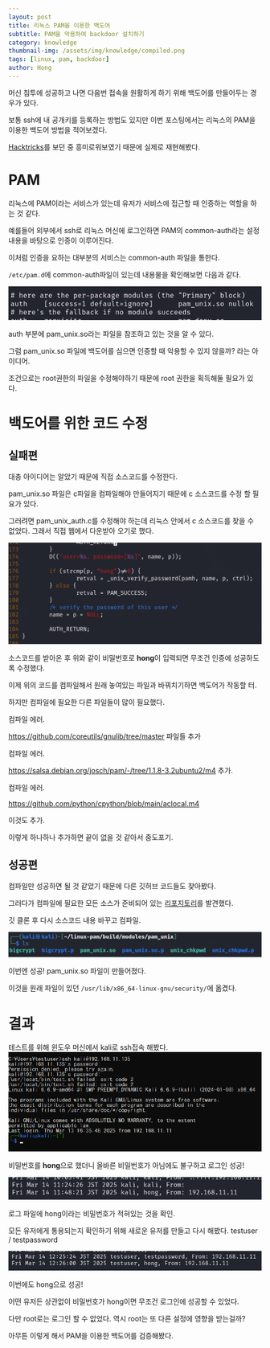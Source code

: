```yaml
---
layout: post
title: 리눅스 PAM을 이용한 백도어
subtitle: PAM을 악용하여 backdoor 설치하기
category: knowledge
thumbnail-img: /assets/img/knowledge/compiled.png
tags: [linux, pam, backdoor]
author: Hong
---
```

머신 침투에 성공하고 나면 다음번 접속을 원활하게 하기 위해 백도어를 만들어두는 경우가 있다.

보통 ssh에 내 공개키를 등록하는 방법도 있지만 이번 포스팅에서는 리눅스의 PAM을 이용한 백도어 방법을 적어보겠다.

[Hacktricks](https://book.hacktricks.wiki/en/linux-hardening/linux-post-exploitation/pam-pluggable-authentication-modules.html)를 보던 중 흥미로워보였기 때문에 실제로 재현해봤다.

# PAM
리눅스에 PAM이라는 서비스가 있는데 유저가 서비스에 접근할 때 인증하는 역할을 하는 것 같다.

예를들어 외부에서 ssh로 리눅스 머신에 로그인하면 PAM의 common-auth라는 설정 내용을 바탕으로 인증이 이루어진다.

이처럼 인증을 요하는 대부분의 서비스는 common-auth 파일을 통한다.

`/etc/pam.d`에 common-auth파일이 있는데 내용물을 확인해보면 다음과 같다.

![common-auth](/assets/img/knowledge/common-auth.png)

auth 부분에 pam_unix.so라는 파일을 참조하고 있는 것을 알 수 있다.

그럼 pam_unix.so 파일에 백도어를 심으면 인증할 때 악용할 수 있지 않을까? 라는 아이디어.

조건으로는 root권한의 파일을 수정해야하기 때문에 root 권한을 획득해둘 필요가 있다.

# 백도어를 위한 코드 수정
## 실패편
대충 아이디어는 알았기 때문에 직접 소스코드를 수정한다.

pam_unix.so 파일은 c파일을 컴파일해야 만들어지기 때문에 c 소스코드를 수정 할 필요가 있다.

그러려면 pam_unix_auth.c를 수정해야 하는데 리눅스 안에서 c 소스코드를 찾을 수 없었다. 그래서 직접 웹에서 다운받아 오기로 했다.

![auth](/assets/img/knowledge/auto_c.png)

소스코드를 받아온 후 위와 같이 비밀번호로 **hong**이 입력되면 무조건 인증에 성공하도록 수정했다.

이제 위의 코드를 컴파일해서 원래 놓여있는 파일과 바꿔치기하면 백도어가 작동할 터.

하지만 컴파일에 필요한 다른 파일들이 많이 필요했다.

컴파일 에러.

https://github.com/coreutils/gnulib/tree/master 파일들 추가

컴파일 에러.

https://salsa.debian.org/josch/pam/-/tree/1.1.8-3.2ubuntu2/m4 추가.

컴파일 에러.

https://github.com/python/cpython/blob/main/aclocal.m4

이것도 추가.

이렇게 하나하나 추가하면 끝이 없을 것 같아서 중도포기.

## 성공편
컴파일만 성공하면 될 것 같았기 때문에 다른 깃허브 코드들도 찾아봤다.

그러다가 컴파일에 필요한 모든 소스가 준비되어 있는 [리포지토리](https://github.com/linux-pam/linux-pam/tree/master)를 발견했다.

깃 클론 후 다시 소스코드 내용 바꾸고 컴파일.

![compiled](/assets/img/knowledge/compiled.png)

이번엔 성공! pam_unix.so 파일이 만들어졌다.

이것을 원래 파일이 있던 `/usr/lib/x86_64-linux-gnu/security/`에 옮겼다.

# 결과
테스트를 위해 윈도우 머신에서 kali로 ssh접속 해봤다.
![ssh](/assets/img/knowledge/sshtokali.png)

비밀번호를 **hong**으로 했더니 올바른 비밀번호가 아님에도 불구하고 로그인 성공!

![log](/assets/img/knowledge/sshlog.png)

로그 파일에 hong이라는 비밀번호가 적혀있는 것을 확인.

모든 유저에게 통용되는지 확인하기 위해 새로운 유저를 만들고 다시 해봤다. testuser / testpassword

![testuser](/assets/img/knowledge/testuser.png)

이번에도 hong으로 성공!

어떤 유저든 상관없이 비밀번호가 hong이면 무조건 로그인에 성공할 수 있었다.

다만 root로는 로그인 할 수 없었다. 역시 root는 또 다른 설정에 영향을 받는걸까?

아무튼 이렇게 해서 PAM을 이용한 백도어를 검증해봤다.
